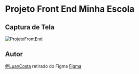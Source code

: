 # Projeto Front End Minha Escola

## Captura de Tela
![ProjetoFrontEnd](https://github.com/luannsct/FRONT_END/assets/34097627/ac9feace-a2a3-4db1-b28c-fb2c3df9b969)
## Autor
[@LuanCosta](https://www.github.com/luannsct)
retirado do Figma
[Figma](https://www.figma.com/file/Vgirce2wWvmMNkNwWpFpmN/School-Empower---simple%C2%A0website-template%C2%A0for-beginners-for-school-(Community)?type=design&node-id=2415-26437&t=HB6sE9NX8nc4ECWJ-0)
